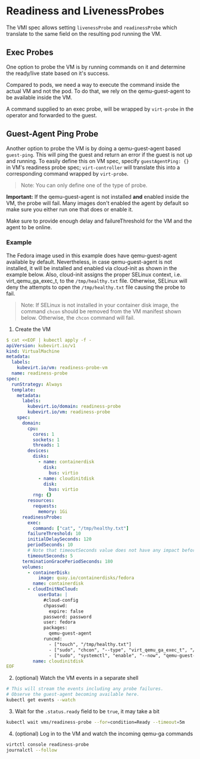 # Readiness and LivenessProbes

The VMI spec allows setting `livenessProbe` and `readinessProbe` which translate to the same field on the resulting pod running the VM.

## Exec Probes

One option to probe the VM is by running commands on it and determine the ready/live state based on it's success.

Compared to pods, we need a way to execute the command inside the actual VM and not the pod.
To do that, we rely on the qemu-guest-agent to be available inside the VM.

A command supplied to an exec probe, will be wrapped by `virt-probe` in the operator and forwarded to the guest.

## Guest-Agent Ping Probe

Another option to probe the VM is by doing a qemu-guest-agent based `guest-ping`. This will ping the guest and return an error if the guest is not up and running.
To easily define this on VM spec, specify `guestAgentPing: {}` in VM's readiness probe spec; `virt-controller` will translate this into a corresponding command wrapped by `virt-probe`.

> Note: You can only define one of the type of probe.


**Important:** If the qemu-guest-agent is not installed **and** enabled inside the VM, the probe will fail. 
Many images don't enabled the agent by default so make sure you either run one that does or enable it. 

Make sure to provide enough delay and failureThreshold for the VM and the agent to be online.

### Example

The Fedora image used in this example does have qemu-guest-agent available by default. Nevertheless, in
case qemu-guest-agent is not installed, it will be installed and enabled via cloud-init as shown in the example below. 
Also, cloud-init assigns the proper SELinux context, i.e. virt_qemu_ga_exec_t, to the `/tmp/healthy.txt` file. 
Otherwise, SELinux will deny the attempts to open the `/tmp/healthy.txt` file causing the probe to fail.

> Note:  If SELinux is not installed in your container disk image, the command `chcon` should be removed from the VM
> manifest shown below. Otherwise, the `chcon`  command will fail.

1. Create the VM 

```yaml
$ cat <<EOF | kubectl apply -f -
apiVersion: kubevirt.io/v1
kind: VirtualMachine
metadata:
  labels:
    kubevirt.io/vm: readiness-probe-vm
  name: readiness-probe
spec:
  runStrategy: Always 
  template:
    metadata:
      labels:
        kubevirt.io/domain: readiness-probe
        kubevirt.io/vm: readiness-probe
    spec:
      domain:
        cpu:
          cores: 1
          sockets: 1
          threads: 1
        devices:
          disks:
            - name: containerdisk
              disk:
                bus: virtio
            - name: cloudinitdisk
              disk:
                bus: virtio
          rng: {}
        resources:
          requests:
            memory: 1Gi
      readinessProbe:
        exec:
          command: ["cat", "/tmp/healthy.txt"]
        failureThreshold: 10
        initialDelaySeconds: 120
        periodSeconds: 10
        # Note that timeoutSeconds value does not have any impact before K8s v1.20.
        timeoutSeconds: 5
      terminationGracePeriodSeconds: 180
      volumes:
        - containerDisk:
            image: quay.io/containerdisks/fedora
          name: containerdisk
        - cloudInitNoCloud:
            userData: |
              #cloud-config
              chpasswd:
                expire: false
              password: password
              user: fedora
              packages:
                qemu-guest-agent
              runcmd:
                - ["touch", "/tmp/healthy.txt"]
                - ["sudo", "chcon", "--type", "virt_qemu_ga_exec_t", "/tmp/healthy.txt"]
                - ["sudo", "systemctl", "enable", "--now", "qemu-guest-agent"]
          name: cloudinitdisk
EOF
```
2. (optional) Watch the VM events in a separate shell

```sh
# This will stream the events including any probe failures.
# Observe the guest-agent becoming available here.
kubectl get events --watch
```

3. Wait for the `.status.ready` field to be `true`, it may take a bit

```sh
kubectl wait vms/readiness-probe --for=condition=Ready --timeout=5m
```

4. (optional) Log in to the VM and watch the incoming qemu-ga commands

```sh
virtctl console readiness-probe
journalctl --follow
```
